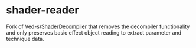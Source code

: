 # shader-reader

Fork of [Ved-s/ShaderDecompiler](https://github.com/Ved-s/ShaderDecompiler) that removes the decompiler functionality and only preserves basic effect object reading to extract parameter and technique data.
